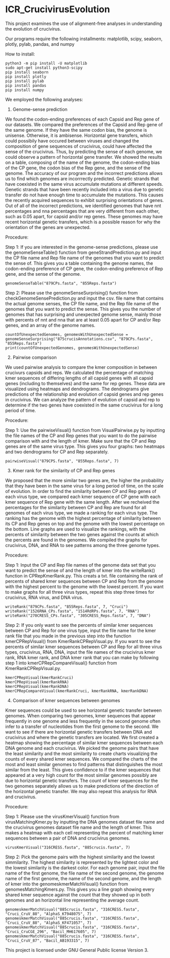 # ICR_CrucivirusEvolution
This project examines the use of alignment-free analyses in understanding the evolution of crucivirus.

Our programs require the following installments: matplotlib, scipy, seaborn, plotly, pylab, pandas, and numpy

How to install:
```
python3 -m pip install -U matplotlib
sudo apt-get install python3-scipy
pip install seaborn
pip install plotly
pip install pylab
pip install pandas
pip install numpy
```

We employed the following analyses:
1. Genome-sense prediction

We found the codon-ending preferences of each Capsid and Rep gene of our datasets. We compared the preferences of the Capsid and Rep gene of the same genome. If they have the same codon bias, the genome is unisense. Otherwise, it is ambisense. Horizontal gene transfers, which could possibily have occured between viruses and changed the composition of gene sequences of crucivirus, could have affected the sense of the crucivirus. Thus, by predicting the sense of each genome, we could observe a pattern of horizontal gene transfer. We showed the results on a table, composing of the name of the genome, the codon-ending bias of the CP gene, the codon bias of the Rep gene, and the sense of the genome. The accuracy of our program and the incorrect predictions allows us to find which genomes are incorrrectly predicted. Genetic strands that have coexisted in the same virus accumulate mutations at different speeds. Genetic strands that have been recently included into a virus due to genetic transfer do not have enough time to accumulate the mutations. This causes the recently acquired sequences to exhibit surprising orientations of genes. Out of all of the incorrect predictions, we identified genomes that have nnt percentages and nna percentages that are very different from each other, such as 0.05 apart, for capsid and/or rep genes. These genomes may have recent horizontal genetic transfers, which is a possible reason for why the orientation of the genes are unexpected.

Procedure:

Step 1: If you are interested in the genome-sense predictions, please use the genomeSenseTable() function from geneStrandPrediction.py and input the CP file name and Rep file name of the genomes that you want to predict the sense of. This gives you a table containing the genome names, the codon-ending preference of CP gene, the codon-ending preference of Rep gene, and the sense of the genome. 
```
genomeSenseTable("879CPs.fasta", "855Reps.fasta")
```

Step 2: Please use the genomeSenseSurprising() function from checkGenomeSensePrediction.py and input the csv. file name that contains the actual genome senses, the CP file name, and the Rep file name of the genomes that you want to predict the sense. This gives you the number of genomes that has surprising and unexpected genome sense, mainly those with percents of nnt and nna that are at least 0.05 apart for CP and/or Rep genes, and an array of the genome names.
```
countOfUnexpectedGenomes, genomesWithUnexpectedSense = genomeSenseSurprising("875crucisAnnotations.csv", "879CPs.fasta", "855Reps.fasta")
print(countOfUnexpectedGenomes, genomesWithUnexpectedSense)
```

2. Pairwise comparison

We used pairwise analysis to compare the kmer composition in between crucivurs capsids and reps. We calculated the percentage of matching kmer sequences of differing lengths of all capsid genes with all capsid genes (including to themselves) and the same for rep genes. These data are visualized using heatmaps and dendrograms. The dendrograms give predictions of the relationship and evolution of capsid genes and rep genes in crucivirus. We can analyze the pattern of evolution of capsid and rep to determine if the two genes have coexisted in the same crucivirus for a long period of time.

Procedure:

Step 1: Use the pairwiseVisual() function from VisualPairwise.py by inputting the file names of the CP and Rep genes that you want to do the pairwise comparison with and the length of kmer. Make sure that the CP and Rep genes are of the same virus type. This gives you four graphs: two heatmaps and two dendrograms for CP and Rep separately. 
```
pairwiseVisual("879CPS.fasta", "855Reps.fasta", 7)
```
3. Kmer rank for the similarity of CP and Rep genes

We proposed that the more similar two genes are, the higher the probability that they have been in the same virus for a long period of time, on the scale of evolution. In order to find the similarity between CP and Rep genes of each virus type, we compared each kmer sequence of CP gene with each kmer sequence of Rep gene with the same length. After we recheived the percentages for the similarity between CP and Rep are found for all genomes of each virus type, we made a ranking for each virus type. The ranking has the genome with the highest percentage of similarity between its CP and Rep genes on top and the genome with the lowest percentage on the bottom. Line graphs are used to visualize the rankings, with the percents of similarity between the two genes against the counts at which the percents are found in the genomes. We compiled the graphs for crucivirus, DNA, and RNA to see patterns among the three genome types.

Procedure:

Step 1: Input the CP and Rep file names of the genome data set that you want to predict the sense of and the length of kmer into the writeRank() function in CPRepKmerRank.py. This creats a txt. file containing the rank of percents of shared kmer sequences between CP and Rep from the genome with the highest percent to the genome with the lowest percent. If you want to make graphs for all three virus types, repeat this step three times for crucivirus, RNA virus, and DNA virus.
```
writeRank("879CPs.fasta", "855Reps.fasta", 7, "Cruci")
writeRank("1526RNA_CPs.fasta", "1514RdRPs.fasta", 7, "RNA")
writeRank("270CRESS_CPs.fasta", "305CRESS_Reps.fasta", 7, "DNA")
```

Step 2: If you only want to see the percents of similar kmer sequences between CP and Rep for one virus type, input the file name for the kmer rank file that you made in the previous step into the function kmerCPRepVisual() from KmerRankCPRepVisual.py. If you want to see the percents of similar kmer sequences between CP and Rep for all three virus types, crucivirus, RNA, DNA, input the file names of the crucivirus kmer rank, RNA kmer rank, and DNA kmer rank that you can make by following step 1 into kmerCPRepCompareVisual() function from KmerRankCPRepVisual.py.
```
kmerCPRepVisual(kmerRankCruci)
kmerCPRepVisual(kmerRankRNA)
kmerCPRepVisual(kmerRankDNA)
kmerCPRepCompareVisual(kmerRankCruci, kmerRankRNA, kmerRankDNA)
```

4. Comparison of kmer sequences between genomes

Kmer sequences could be used to see horizontal genetic transfer between genomes. When comparing two genomes, kmer sequences that appear frequently in one genome and less frequently in the second genome often infer to a transfer of nucleotides from the first genome to the second. We want to see if there are horizontal genetic transfers between DNA and crucivirus and where the genetic transfers are located. We first created a heatmap showing the percentage of similar kmer sequences between each DNA genome and each crucivirus. We picked the genome pairs that have the least similarity and the most similarity to create charts visualizing the counts of every shared kmer sequences. We compared the charts of the most and least similar genomes to find patterns that distinguishes the most similar from the least. This gives confidence to if the kmer sequences that appeared at a very high count for the most similar genomes possibly are due to horizontal genetic transfers. The count of kmer sequences for the two genomes separately allows us to make predictions of the direction of the horizontal genetic transfer. We may also repeat this analysis for RNA and crucivirus.

Procedure:

Step 1: Please use the virusKmerVisual() function from virusMatchingKmer.py by inputting the DNA genomes dataset file name and the crucivirus genomes dataset file name and the length of kmer. This makes a heatmap with each cell representing the percent of matching kmer sequences between a pair of DNA and crucivirus genomes. 
```
virusKmerVisual("316CRESS.fasta", "885crucis.fasta", 7)
```

Step 2: Pick the genome pairs with the highest similarity and the lowest simmilarity. The highest similarity is represented by the lightest color and the lowest similarity is the darkest color. For each genome pair, input the file name of the first genome, the file name of the second genome, the genome name of the first genome, the name of the second genome, and the length of kmer into the genomeskmerMatchVisual() function from genomesMatchingKmers.py. This gives you a line graph showing every shared kmer sequence against the count that they showed up in both genomes and an horizontal line representing the average count.
```
genomeskmerMatchVisual("885crucis.fasta", "316CRESS.fasta", "Cruci_CruV_88", "AlphaS_KT948075", 7)
genomeskmerMatchVisual("885crucis.fasta", "316CRESS.fasta", "Cruci_CruV_88", "AlphaS_KF471057", 7)
genomeskmerMatchVisual("885crucis.fasta", "316CRESS.fasta", "Cruci_CruCGE_296", "Bacil_MH617605", 7)
genomeskmerMatchVisual("885crucis.fasta", "316CRESS.fasta", "Cruci_CruV_87", "Bacil_AB193315", 7)
```

This project is licensed under GNU General Public license Version 3.
